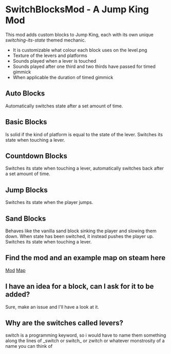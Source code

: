 # SwitchBlocksMod - A Jump King Mod

This mod adds custom blocks to Jump King, each with its own unique *switching-its-state* themed mechanic.
- It is customizable what colour each block uses on the level.png
- Texture of the levers and platforms
- Sounds played when a lever is touched
- Sounds played after one third and two thirds have passed for timed gimmick
- When applicable the duration of timed gimmick

## Auto Blocks
Automatically switches state after a set amount of time.

## Basic Blocks
Is solid if the kind of platform is equal to the state of the lever.
Switches its state when touching a lever.

## Countdown Blocks
Switches its state when touching a lever, automatically switches back after a set amount of time.

## Jump Blocks
Switches its state when the player jumps.

## Sand Blocks
Behaves like the vanilla sand block sinking the player and slowing them down. When state has been switched, it instead pushes the player up.
Switches its state when touching a lever.

## Find the mod and an example map on steam here
[Mod](https://steamcommunity.com/sharedfiles/filedetails/?id=3188962826)
[Map](https://steamcommunity.com/sharedfiles/filedetails/?id=3175561853)

## I have an idea for a block, can I ask for it to be added?
Sure, make an issue and I'll have a look at it.

## Why are the switches called levers?
switch is a programming keyword, so i would have to name them something along the lines of \_switch or switch\_ or zwitch or whatever monstrosity of a name you can think of
